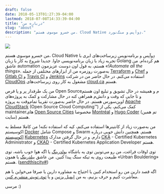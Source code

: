 ```yaml
---
draft: false
date: 2018-05-13T01:27:39-04:00
lastmod: 2018-07-08T14:33:39-04:00
title: "درباره من"
slug: "about"
description: "من خسرو موسوی هستم. Cloud Native دِوآپس و سنگ‌نورد."
---
```


<img src="images/avatar.png" class="about-avatar" />

من خسرو موسوی هستم، Cloud Native دِوآپس و برنامه‌نویس زیرساخت‌های ابری با تجربه زیاد با زبان برنامه‌نویسی جاوا. جدیدا شروع به کار
با زبان Golang هم کرده‌ام. من عاشق automation هستم، به قول اون دوست عزیزمون <em>«!Automate all the things»</em>. به‌صورت روزمره من از ابزارهای مختلفی از جمله
[Terraform](https://www.terraform.io/) و [Chef](https://www.chef.io/) و [Gitlab CI](https://about.gitlab.com/features/gitlab-ci-cd/) و
[Travis CI](https://travis-ci.com/) و [Jenkins](https://jenkins.io/) استفاده می‌کنم. در حال حاضر من در شرکت [CloudOps](https://www.cloudops.com/)
مشغول به کار روی زیرساخت‌های [cloud.ca](https://cloud.ca/) هستم.

من یک طرفدار پر و پا قرص Open Sourceم و همیشه در حال تشویق و تبلیغ اون هستم و تا جایی که وقت و دانش‌م همراهی کنه در حال مشارکت و کمک به پروژه‌های اوپن‌سورس
هستم. در حال حاضر به‌صورت تقریبا تمام‌‌وقت به پروژه [Apache CloudStack](https://cloudstack.apache.org/) (Open Source Cloud Computing™) کمک می‌کنم، یکی از 
maintainerهای [Open Source Cities](https://github.com/opensourcecities) مخصوصا [Montréal](https://opensourcecities.github.io/montreal/) و 
[Hugo Coder](https://github.com/luizdepra/hugo-coder) (تم همین سایت) هستم.

من به‌صورت زیاد از کانتینرها استفاده می‌کنم،‌ کیه که استفاده نکنه! من کاملا مسلط به اکوسیستم [Docker](https://www.docker.com/) شامل Compose و Swarm هستم.
همچنین دانش خوبی درباره [اکوسیستم](https://landscape.cncf.io/) [Kubernetes](https://kubernetes.io/) دارم. و در حال گرفتن مدارک
[CKA](https://www.cncf.io/certification/expert/cka/) - Certified Kubernetes Administrator و
[CKAD](https://www.cncf.io/certification/expert/cka/ckad/) - Certified Kubernetes Application Developer هستم.

توی اوقات فراغت، من رو می‌تونین توی یه باشگاه [بولدرینگ](https://en.wikipedia.org/wiki/Bouldering) یا اگه هوا خوب باشه، توی طبیعت روی یه تیکه سنگ
پیدا کنین. من عاشق [بیلدرینگ](https://en.wikipedia.org/wiki/Buildering) یا همون «Urban Bouldering» هستم. ([sendthiscity#](https://twitter.com/hashtag/sendthiscity?lang=en))

اگه قصد دارین من رو استخدام کنین یا احتیاج به مشاوره دارین یا صرفا می‌خواین با هم معاشرت کنیم و حرف بزنیم، به من [ایمیل بزنین](mailto:me@khosrow.io) 
و یا [توی توییتر منشن‌م کنین](https://twitter.com/khos2ow).

مرسی :)
